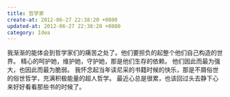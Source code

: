 ```yaml
---
title: 哲学家
create-at: 2012-06-27 22:38:20 +0800
updated-at: 2012-06-27 22:38:20 +0800
category: Idea
---
```


我渐渐的能体会到哲学家们的痛苦之处了。他们要担负的起整个他们自己构造的世界。
精心的呵护她，维护她，守护她，那是他们生存的依赖。
他们因此而最为强大，也因此而最为脆弱。
我怀念起当年读尼采的书籍时候的快乐，那是不屑俗世的俗世哲学，充满积极能量的超人哲学。
最近心总是很累，也该回过头去静下心来好好看看那些书的时候了。
